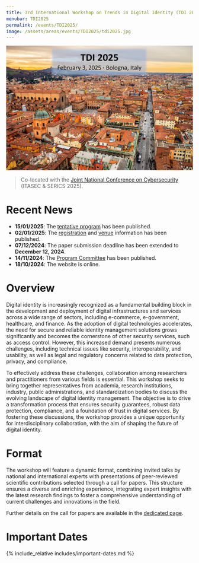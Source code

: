 ```yaml
---
title: 3rd International Workshop on Trends in Digital Identity (TDI 2025)
menubar: TDI2025
permalink: /events/TDI2025/
image: /assets/areas/events/TDI2025/tdi2025.jpg
---
```


<img class="image-centered" src="/assets/areas/events/TDI2025/tdi2025.jpg" />

<blockquote>
<p>Co-located with the <a href="https://itasec.it/">Joint National Conference on Cybersecurity</a> (ITASEC & SERICS 2025).</p>
</blockquote>

# Recent News
- **15/01/2025**: The [tentative program](program) has been published.
- **02/01/2025**: The [registration](registration) and [venue](venue) information has been published.
- **07/12/2024**: The paper submission deadline has been extended to **December 12, 2024**.
- **14/11/2024**: The [Program Committee](committees) has been published.
- **18/10/2024**: The website is online.

# Overview
Digital identity is increasingly recognized as a fundamental building block in the development and deployment of digital infrastructures and services across a wide range of sectors, including e-commerce, e-government, healthcare, and finance. As the adoption of digital technologies accelerates, the need for secure and reliable identity management solutions grows significantly and becomes the cornerstone of other security services, such as access control. However, this increased demand presents numerous challenges, including technical issues like security, interoperability, and usability, as well as legal and regulatory concerns related to data protection, privacy, and compliance.

To effectively address these challenges, collaboration among researchers and practitioners from various fields is essential. This workshop seeks to bring together representatives from academia, research institutions, industry, public administrations, and standardization bodies to discuss the evolving landscape of digital identity management. The objective is to drive a transformation process that ensures security guarantees, robust data protection, compliance, and a foundation of trust in digital services. By fostering these discussions, the workshop provides a unique opportunity for interdisciplinary collaboration, with the aim of shaping the future of digital identity.

# Format
The workshop will feature a dynamic format, combining invited talks by national and international experts with presentations of peer-reviewed scientific contributions selected through a call for papers. This structure ensures a diverse and enriching experience, integrating expert insights with the latest research findings to foster a comprehensive understanding of current challenges and innovations in the field.

Further details on the call for papers are available in the [dedicated page](call-for-papers).

# Important Dates
{% include_relative includes/important-dates.md %}